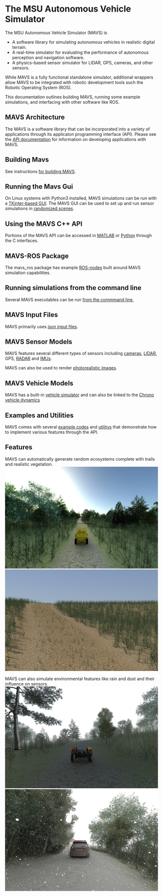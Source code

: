 # The MSU Autonomous Vehicle Simulator

The MSU Autonomous Vehicle Simulator (MAVS) is

* A software library for simulating autonomous vehicles in realistic digital terrain.
* A real-time simulator for evaluating the performance of autonomous perception and navigation software.
* A physics-based sensor simulator for LIDAR, GPS, cameras, and other sensors.

While MAVS is a fully functional standalone simulator, additional wrappers allow MAVS to be integrated with robotic development tools such the Robotic Operating System (ROS). 

This documentation outlines building MAVS, running some example simulations, and interfacing with other software like ROS. 

## MAVS Architecture 
The MAVS is a software library that can be incorporated into a variety of applications through its applicaton programming interface (API). Please see the [API documentation](https://cgoodin.gitlab.io/msu-autonomous-vehicle-simulator/) for information on developing applications with MAVS.

## Building Mavs
See instructions [for building MAVS](docs/MavsBuildInstructions.md).

## Running the Mavs Gui
On Linux systems with Python3 installed, MAVS simulations can be run with a [TKinter-based GUI](docs/Gui/RunningMavsGUI). The MAVS GUI can be used to set up and run sensor simulations in [randomized scenes](docs/Gui/GeneratingRandomDataWithGUI.md).

## Using the MAVS C++ API
Portions of the MAVS API can be accessed in [MATLAB](docs/Interfaces/MavsMatlab) or [Python](docs/Interfaces/MavsPython.md) through the C interfaces.

## MAVS-ROS Package
The mavs_ros package has example [ROS-nodes](docs/Interfaces/MavsROS.md) built around MAVS simulation capabilities. 

## Running simulations from the command line
Several MAVS executables can be run [from the commmand line.](docs/RunningASimulation.md)

## MAVS Input Files
MAVS primarily uses [json input files](docs/MavsSimulationInputsFiles.md). 

## MAVS Sensor Models
MAVS features several different types of sensors including [cameras](docs/Sensors/MavsCamera.md), [LIDAR](docs/Sensors/MavsLidar.md), GPS, [RADAR](docs/Sensors/MavsRadar.md) and [IMUs](docs/Sensors/MavsImu.md).

MAVS can also be used to render [photorealistic images](docs/Sensors/MavsPathTracer.md).

## MAVS Vehicle Models
MAVS has a built-in [vehicle simulator](docs/Vehicles/MavsVehicles.md) and can also be linked to the [Chrono vehicle dynamics](docs/MavsBuildInstructions.md)

## Examples and Utilities
MAVS comes with several [example codes](docs/Examples/MavsExamples.md) and [utilitys](docs/Utilities/MavsUtils.md) that demonstrate how to implement various features through the API.

## Features
MAVS can automatically generate random ecosystems complete with trails and realistic vegetation.
![forest](docs/screenshots/mrzr_forest.png)
![desert](docs/screenshots/mavs_desert.png)

MAVS can also simulate environmental features like rain and dust and their influence on sensors.
![rain](docs/screenshots/warthog_fog.png)
![dust](docs/screenshots/forester_snow.png)

